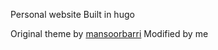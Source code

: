Personal website Built in hugo

Original theme by [mansoorbarri](https://github.com/mansoorbarri/glim-midnight)
Modified by me
